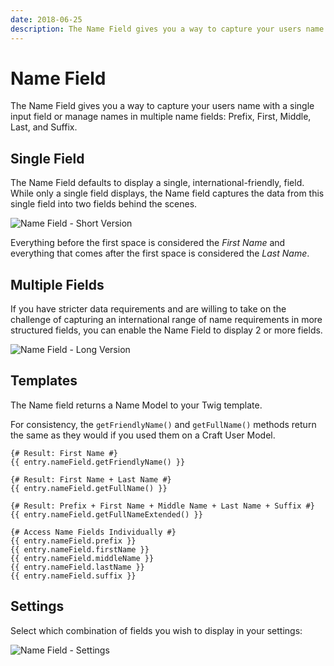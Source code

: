 ```yaml
---
date: 2018-06-25
description: The Name Field gives you a way to capture your users name with a single input field or manage names in multiple name fields including Prefix, First, Middle, Last, and Suffix.
---
```


# Name Field

The Name Field gives you a way to capture your users name with a single input field or manage names in multiple name fields: Prefix, First, Middle, Last, and Suffix.

## Single Field

The Name Field defaults to display a single, international-friendly, field. While only a single field displays, the Name field captures the data from this single field into two fields behind the scenes.

![Name Field - Short Version](./../images/fields/sprout-name-single.png) 

Everything before the first space is considered the _First Name_ and everything that comes after the first space is considered the _Last Name_. 

## Multiple Fields

If you have stricter data requirements and are willing to take on the challenge of capturing an international range of name requirements in more structured fields, you can enable the Name Field to display 2 or more fields.

![Name Field - Long Version](./../images/fields/sprout-name-multiple.png)

## Templates

The Name field returns a Name Model to your Twig template.

For consistency, the `getFriendlyName()` and `getFullName()` methods return the same as they would if you used them on a Craft User Model.

``` twig
{# Result: First Name #}
{{ entry.nameField.getFriendlyName() }}

{# Result: First Name + Last Name #}
{{ entry.nameField.getFullName() }}

{# Result: Prefix + First Name + Middle Name + Last Name + Suffix #}
{{ entry.nameField.getFullNameExtended() }}

{# Access Name Fields Individually #}
{{ entry.nameField.prefix }}
{{ entry.nameField.firstName }}
{{ entry.nameField.middleName }}
{{ entry.nameField.lastName }}
{{ entry.nameField.suffix }}
```

## Settings

Select which combination of fields you wish to display in your settings:

![Name Field - Settings](./../images/fields/sprout-name-field-settings.png) 
